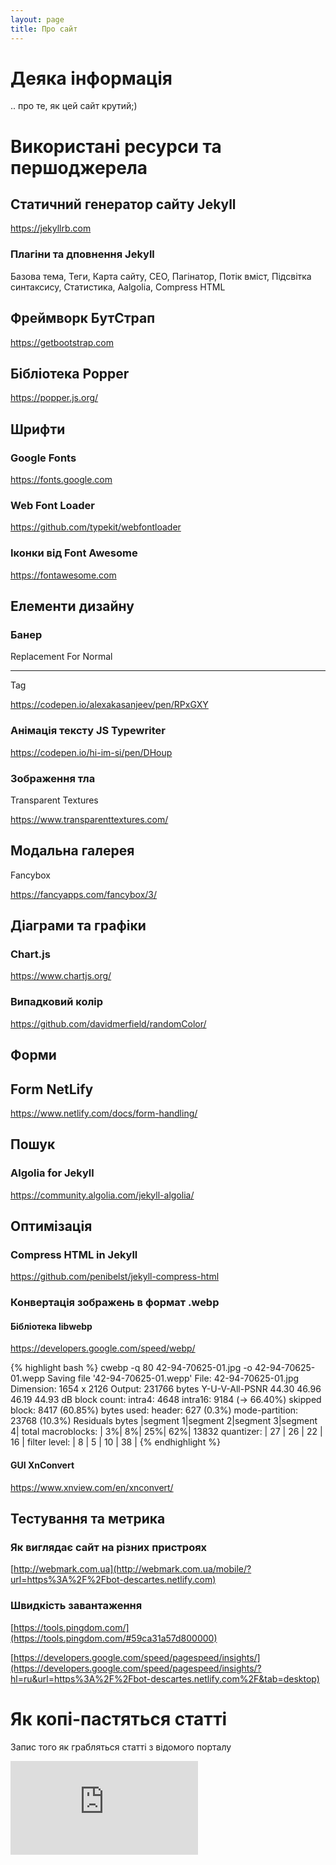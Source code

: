 ```yaml
---
layout: page
title: Про сайт
---
```


# <i class="fas fa-user-astronaut"></i> Деяка інформація
.. про те, як цей сайт крутий;)

# Використані ресурси та першоджерела

## Статичний генератор сайту Jekyll
<https://jekyllrb.com>

### Плагіни та дповнення Jekyll

Базова тема, Теги, Карта сайту, СЕО, Пагінатор, Потік вміст, Підсвітка синтаксису, Статистика, Aalgolia, Compress HTML

## Фреймворк БутСтрап
<https://getbootstrap.com>

## Бібліотека Popper
<https://popper.js.org/>

## Шрифти

### Google Fonts
<https://fonts.google.com>

### Web Font Loader
<https://github.com/typekit/webfontloader>

### Іконки від  Font Awesome
<https://fontawesome.com>

## Елементи дизайну

### Банер

Replacement For Normal <hr> Tag

<https://codepen.io/alexakasanjeev/pen/RPxGXY>

### Анімація тексту JS Typewriter 
<https://codepen.io/hi-im-si/pen/DHoup>

### Зображення тла

Transparent Textures

<https://www.transparenttextures.com/>

## Модальна галерея

Fancybox

<https://fancyapps.com/fancybox/3/>

## Діаграми та графіки

### Chart.js
<https://www.chartjs.org/>

### Випадковий колір
<https://github.com/davidmerfield/randomColor/>

## Форми

## Form NetLify
<https://www.netlify.com/docs/form-handling/>

## Пошук

### Algolia for Jekyll
<https://community.algolia.com/jekyll-algolia/>

## Оптимізація

### Compress HTML in Jekyll
<https://github.com/penibelst/jekyll-compress-html>

### Конвертація зображень в формат .webp

#### Бібліотека libwebp

<https://developers.google.com/speed/webp/>

{% highlight bash %}
cwebp -q 80 42-94-70625-01.jpg -o 42-94-70625-01.wepp
Saving file '42-94-70625-01.wepp'
File:      42-94-70625-01.jpg
Dimension: 1654 x 2126
Output:    231766 bytes Y-U-V-All-PSNR 44.30 46.96 46.19   44.93 dB
block count:  intra4: 4648
              intra16: 9184  (-> 66.40%)
              skipped block: 8417 (60.85%)
bytes used:  header:            627  (0.3%)
             mode-partition:  23768  (10.3%)
 Residuals bytes  |segment 1|segment 2|segment 3|segment 4|  total
    macroblocks:  |       3%|       8%|      25%|      62%|   13832
      quantizer:  |      27 |      26 |      22 |      16 |
   filter level:  |       8 |       5 |      10 |      38 |
{% endhighlight %}

#### GUI XnConvert
<https://www.xnview.com/en/xnconvert/>

## Тестування та метрика

### Як виглядає сайт на різних пристроях
[http://webmark.com.ua](http://webmark.com.ua/mobile/?url=https%3A%2F%2Fbot-descartes.netlify.com)

### Швидкість завантаження

[https://tools.pingdom.com/](https://tools.pingdom.com/#59ca31a57d800000)

[https://developers.google.com/speed/pagespeed/insights/](https://developers.google.com/speed/pagespeed/insights/?hl=ru&url=https%3A%2F%2Fbot-descartes.netlify.com%2F&tab=desktop)

# Як копі-пастяться статті

Запис того як грабляться статті з відомого порталу

<div class="embed-responsive embed-responsive-16by9">
  <iframe class="embed-responsive-item" src="https://www.youtube.com/embed/wmK6GdGRyW4" frameborder="0" allow="accelerometer; autoplay; encrypted-media; gyroscope; picture-in-picture" allowfullscreen></iframe>
</div>
